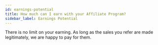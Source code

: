 ```yaml
---
id: earnings-potential
title: How much can I earn with your Affiliate Program?
sidebar_label: Earnings Potential
---
```


There is no limit on your earning. As long as the sales you refer are made legitimately, we are happy to pay for them.
